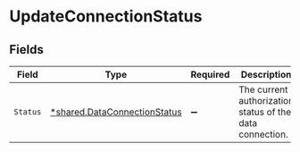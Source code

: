 # UpdateConnectionStatus


## Fields

| Field                                                                              | Type                                                                               | Required                                                                           | Description                                                                        |
| ---------------------------------------------------------------------------------- | ---------------------------------------------------------------------------------- | ---------------------------------------------------------------------------------- | ---------------------------------------------------------------------------------- |
| `Status`                                                                           | [*shared.DataConnectionStatus](../../../pkg/models/shared/dataconnectionstatus.md) | :heavy_minus_sign:                                                                 | The current authorization status of the data connection.                           |